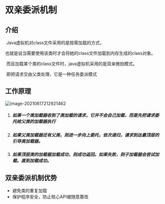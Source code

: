# 双亲委派机制

## 介绍

​		Java虚拟机对class文件采用的是按需加载的方式，

​		也就是说当需要使用该类时才会将她的class文件加载到内存生成的class对象。

​		而且加载某个类的class文件时，java虚拟机采用的是双亲微拍模式。

​		即把请求交由父类处理，它是一种任务委派模式

## 工作原理

![image-20210617212921462](https://gitee.com/ShaoxiongDu/imageBed/raw/master/image-20210617212921462.png)

1. ##### 如果一个类加载器收到了类加载的请求，它并不会自己加载，而是先把请求委托给父类的加载器执行

2. ##### 如果父类加载器还有父类，则进一步向上委托，依次递归，请求到达最顶层的引导类加载器。

3. ##### 如果顶层类的加载器加载成功，则成功返回。如果失败，则子加载器会尝试加载。直到加载成功。

## 双亲委派机制优势

- 避免类的重复加载
- 保护程序安全，防止核心API被随意篡改
